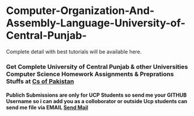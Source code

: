 # Computer-Organization-And-Assembly-Language-University-of-Central-Punjab-
Complete detail with best tutorials will be available here.

<h3> Get Complete University of Central Punjab & other Universities Computer Science Homework Assignments & Preprations Stuffs at  <a href="https://csofpakistan.tech/" >Cs of Pakistan </a></h3>

<h4> Publich Submissions are only for UCP Students so send me your GITHUB Username so i can add you as a colloborator or outside Ucp students can send me file via EMAIL <a href="mailto:muhammadadil@ucp.edu.pk?Subject=Github%20Colloboration" target="_top">Send Mail</a> 
</p>
